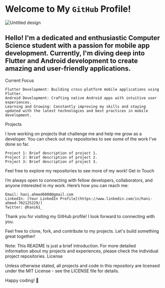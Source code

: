 # Welcome to My `GitHub` Profile!
![Untitled design](https://github.com/hani61/hani61/assets/117489804/2976683b-da85-4429-8d2f-182d93d22010)


## Hello! I'm a dedicated and enthusiastic Computer Science student with a passion for mobile app development. Currently, I'm diving deep into Flutter and Android development to create amazing and user-friendly applications.
Current Focus

    Flutter Development: Building cross-platform mobile applications using Flutter.
    Android Development: Crafting native Android apps with intuitive user experiences.
    Learning and Growing: Constantly improving my skills and staying updated with the latest technologies and best practices in mobile development.

Projects

I love working on projects that challenge me and help me grow as a developer. You can check out my repositories to see some of the work I've done so far.

    Project 1: Brief description of project 1.
    Project 2: Brief description of project 2.
    Project 3: Brief description of project 3.

Feel free to explore my repositories to see more of my work!
Get in Touch

I’m always open to connecting with fellow developers, collaborators, and anyone interested in my work. Here’s how you can reach me:

    Email: hani.ahmed6080@gmail.com
    LinkedIn: [Your LinkedIn Profile](https://www.linkedin.com/in/hani-ahmed-702125229/)
    Twitter: @hani61_

Thank you for visiting my GitHub profile! I look forward to connecting with you.

Feel free to clone, fork, and contribute to my projects. Let's build something great together!

Note: This README is just a brief introduction. For more detailed information about my projects and experiences, please check the individual project repositories.
License

Unless otherwise stated, all projects and code in this repository are licensed under the MIT License - see the LICENSE file for details.

Happy coding! 🚀
